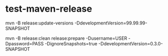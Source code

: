 # test-maven-release



mvn -B release:update-versions -DdevelopmentVersion=99.99.99-SNAPSHOT

mvn -B release:clean release:prepare -Dusername=USER -Dpassword=PASS -DignoreSnapshots=true -DdevelopmentVersion=0.3.0-SNAPSHOT